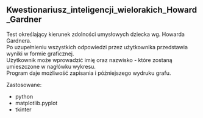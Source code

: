 ## Kwestionariusz_inteligencji_wielorakich_Howard_Gardner
Test określający kierunek zdolności umysłowych dziecka wg. Howarda Gardnera.<br />
Po uzupełnieniu wszystkich odpowiedzi przez użytkownika przedstawia wyniki w formie graficznej.<br />
Użytkownik może wprowadzić imię oraz nazwisko - które zostaną umieszczone w nagłówku wykresu.<br />
Program daje możliwość zapisania i późniejszego wydruku grafu.<br />

Zastosowane:<br />
- python
- matplotlib.pyplot
- tkinter

